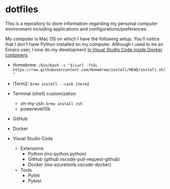 # dotfiles

This is a repository to store information regarding my personal computer environment including applications and configurations/preferences.

My computer is Mac OS on which I have the following setup. You'll notice that I don't have Python installed on my computer. Although I used to be an Emacs user, I now do my development [in Visual Studio Code inside Docker containers](https://code.visualstudio.com/docs/remote/containers).

- Homebrew: `/bin/bash -c "$(curl -fsSL https://raw.githubusercontent.com/Homebrew/install/HEAD/install.sh)"`

- iTerm2: `brew install --cask iterm2`

- Terminal (shell) customization
    - oh-my-zsh: `brew install zsh`
    - powerlevel10k
- GitHub 
- Docker
- Visual Studio Code
  - Extensions
    - Python (ms-python.python)
    - GitHub (github.vscode-pull-request-github)
    - Docker (ms-azuretools.vscode-docker)
  - Tools
    - Pylint
    - Pytest

